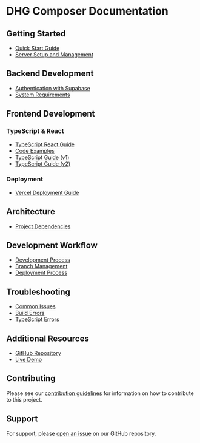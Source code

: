 # DHG Composer Documentation

## Getting Started
- [Quick Start Guide](getting-started/getting-started-guide.md)
- [Server Setup and Management](getting-started/backend_frontend_servers.md)

## Backend Development
- [Authentication with Supabase](backend/authentication/supabase-auth-guide.md)
- [System Requirements](architecture/requirements.md)

## Frontend Development
### TypeScript & React
- [TypeScript React Guide](frontend/typescript/tsx-guide.md)
- [Code Examples](frontend/typescript/examples.md)
- [TypeScript Guide (v1)](frontend/typescript/tsx-guidever1.md)
- [TypeScript Guide (v2)](frontend/typescript/tsx-guidevver2.md)

### Deployment
- [Vercel Deployment Guide](frontend/deployment/vercel.md)

## Architecture
- [Project Dependencies](architecture/requirements.md)

## Development Workflow
- [Development Process](getting-started/backend_frontend_servers.md#development-workflow)
- [Branch Management](getting-started/backend_frontend_servers.md#branch-management)
- [Deployment Process](frontend/deployment/vercel.md#deployment)

## Troubleshooting
- [Common Issues](getting-started/backend_frontend_servers.md#common-issues)
- [Build Errors](frontend/deployment/vercel.md#troubleshooting-vercel-deployments)
- [TypeScript Errors](frontend/typescript/tsx-guide.md#common-beginner-questions)

## Additional Resources
- [GitHub Repository](https://github.com/yourusername/your-repo)
- [Live Demo](https://your-demo-url.com)

## Contributing
Please see our [contribution guidelines](CONTRIBUTING.md) for information on how to contribute to this project.

## Support
For support, please [open an issue](https://github.com/yourusername/your-repo/issues) on our GitHub repository. 